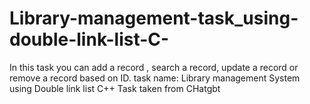 # Library-management-task_using-double-link-list-C-
In this task you can add a record , search a record, update a record or remove a record based on ID.
task name: Library management System using Double link list C++
Task taken from CHatgbt 
